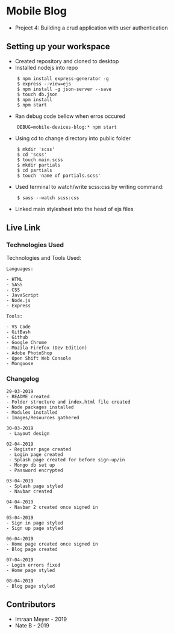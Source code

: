 # Mobile Blog
- Project 4: Building a crud application with user authentication

## Setting up your workspace
- Created repository and cloned to desktop
- Installed nodejs into repo

```
    $ npm install express-generator -g
    $ express --view=ejs
    $ npm install -g json-server --save
    $ touch db.json
    $ npm install
    $ npm start
```
- Ran debug code bellow when erros occured
```
    DEBUG=mobile-devices-blog:* npm start
```

- Using cd to change directory into public folder

```
    $ mkdir 'scss'
    $ cd 'scss'
    $ touch main.scss
    $ mkdir partials
    $ cd partials
    $ touch 'name of partials.scss'
```

- Used terminal to watch/write scss:css by writing command:

```
    $ sass --watch scss:css

```
- Linked main stylesheet into the head of ejs files


## Live Link



### Technologies Used

Technologies and Tools Used:

```
Languages:

- HTML
- SASS
- CSS
- JavaScript
- Node.js
- Express

```

```
Tools:

- VS Code
- GitBash
- Github
- Google Chrome
- Mozila Firefox (Dev Edition)
- Adobe PhotoShop
- Open Shift Web Console
- Mongoose

```

### Changelog

```
29-03-2019
- README created
- Folder structure and index.html file created
- Node packages installed
- Modules installed
- Images/Resources gathered
```

```
30-03-2019
 - Layout design
```

```
02-04-2019
 - Register page created
 - Login page created
 - Splash page created for before sign-up/in
 - Mongo db set up
 - Password encrypted
```

```
03-04-2019
 - Splash page styled
 - Navbar created
```

```
04-04-2019
 - Navbar 2 created once signed in 
```

```
05-04-2019
- Sign in page styled
- Sign up page styled

```

```
06-04-2019
- Home page created once signed in
- Blog page created

```

```
07-04-2019 
- Login errors fixed
- Home page styled
```

```
08-04-2019 
- Blog page styled

```


## Contributors

- Imraan Meyer - 2019
- Nate B - 2019
